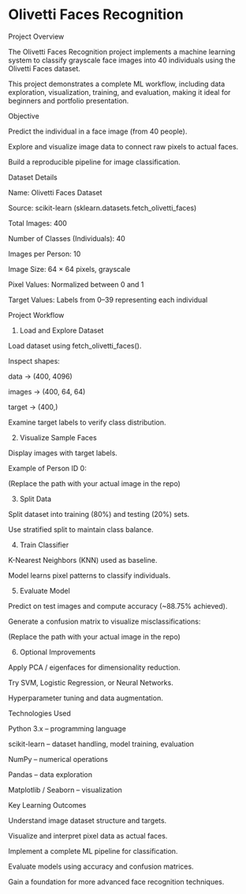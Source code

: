 # Olivetti Faces Recognition
Project Overview

The Olivetti Faces Recognition project implements a machine learning system to classify grayscale face images into 40 individuals using the Olivetti Faces dataset.

This project demonstrates a complete ML workflow, including data exploration, visualization, training, and evaluation, making it ideal for beginners and portfolio presentation.

Objective

Predict the individual in a face image (from 40 people).

Explore and visualize image data to connect raw pixels to actual faces.

Build a reproducible pipeline for image classification.

Dataset Details

Name: Olivetti Faces Dataset

Source: scikit-learn (sklearn.datasets.fetch_olivetti_faces)

Total Images: 400

Number of Classes (Individuals): 40

Images per Person: 10

Image Size: 64 × 64 pixels, grayscale

Pixel Values: Normalized between 0 and 1

Target Values: Labels from 0–39 representing each individual

Project Workflow
1. Load and Explore Dataset

Load dataset using fetch_olivetti_faces().

Inspect shapes:

data → (400, 4096)

images → (400, 64, 64)

target → (400,)

Examine target labels to verify class distribution.

2. Visualize Sample Faces

Display images with target labels.

Example of Person ID 0:

(Replace the path with your actual image in the repo)

3. Split Data

Split dataset into training (80%) and testing (20%) sets.

Use stratified split to maintain class balance.

4. Train Classifier

K-Nearest Neighbors (KNN) used as baseline.

Model learns pixel patterns to classify individuals.

5. Evaluate Model

Predict on test images and compute accuracy (~88.75% achieved).

Generate a confusion matrix to visualize misclassifications:

(Replace the path with your actual image in the repo)

6. Optional Improvements

Apply PCA / eigenfaces for dimensionality reduction.

Try SVM, Logistic Regression, or Neural Networks.

Hyperparameter tuning and data augmentation.

Technologies Used

Python 3.x – programming language

scikit-learn – dataset handling, model training, evaluation

NumPy – numerical operations

Pandas – data exploration

Matplotlib / Seaborn – visualization

Key Learning Outcomes

Understand image dataset structure and targets.

Visualize and interpret pixel data as actual faces.

Implement a complete ML pipeline for classification.

Evaluate models using accuracy and confusion matrices.

Gain a foundation for more advanced face recognition techniques.
